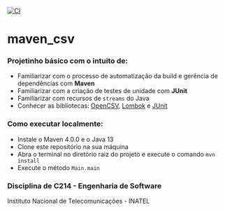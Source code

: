 [![CI](https://github.com/rairongf/maven_csv/actions/workflows/main.yml/badge.svg)](https://github.com/rairongf/maven_csv/actions/workflows/main.yml)

# maven_csv

### Projetinho básico com o intuito de:
- Familiarizar com o processo de automatização da build e gerência de dependências com **Maven**
- Familiarizar com a criação de testes de unidade com **JUnit**
- Familiarizar com recursos de `streams` do Java
- Conhecer as bibliotecas: [OpenCSV](https://search.maven.org/artifact/com.opencsv/opencsv/5.5.1/jar), [Lombok](https://search.maven.org/artifact/org.projectlombok/lombok/1.18.20/jar) e [JUnit](https://search.maven.org/artifact/junit/junit/4.13.2/jar)

### Como executar localmente:
- Instale o Maven 4.0.0 e o Java 13
- Clone este repositório na sua máquina
- Abra o terminal no diretório raiz do projeto e execute o comando `mvn install`
- Execute o método `Main.main`

### Disciplina de C214 - Engenharia de Software
Instituto Nacional de Telecomunicações - INATEL
